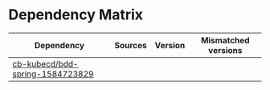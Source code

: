 # Dependency Matrix

Dependency | Sources | Version | Mismatched versions
---------- | ------- | ------- | -------------------
[cb-kubecd/bdd-spring-1584723829](https://github.com/cb-kubecd/bdd-spring-1584723829.git) |  | []() | 

